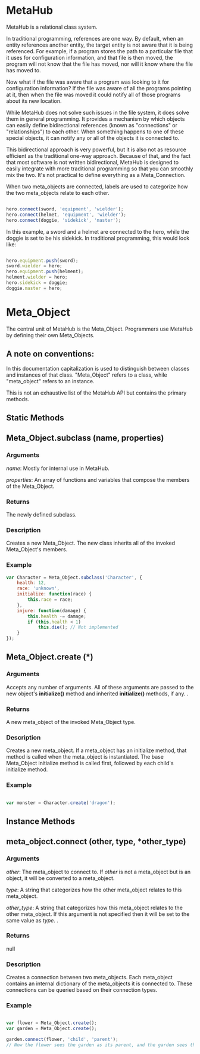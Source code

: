 MetaHub
=======

MetaHub is a relational class system.

In traditional programming, references are one way. By default, when an entity references another entity, the target entity is not aware that it is being referenced. For example, if a program stores the path to a particular file that it uses for configuration information, and that file is then moved, the program will not know that the file has moved, nor will it know where the file has moved to.

Now what if the file was aware that a program was looking to it for configuration information? If the file was aware of all the programs pointing at it, then when the file was moved it could notify all of those programs about its new location.

While MetaHub does not solve such issues in the file system, it does solve them in general programming. It provides a mechanism by which objects can easily define bidirectional references (known as "connections" or "relationships") to each other.  When something happens to one of these special objects, it can notify any or all of the objects it is connected to.

This bidirectional approach is very powerful, but it is also not as resource efficient as the traditional one-way approach.  Because of that, and the fact that most software is not written bidirectional, MetaHub is designed to easily integrate with more traditional programming so that you can smoothly mix the two.  It's not practical to define everything as a Meta_Connection.

When two meta_objects are connected, labels are used to categorize how the two meta_objects relate to each other.

```javascript

hero.connect(sword, 'equipment', 'wielder');
hero.connect(helmet, 'equipment', 'wielder');
hero.connect(doggie, 'sidekick', 'master');
```

In this example, a sword and a helmet are connected to the hero, while the doggie is set to be his sidekick.  In traditional programming, this would look like:

```javascript

hero.equipment.push(sword);
sword.wielder = hero;
hero.equipment.push(helment);
helment.wielder = hero;
hero.sidekick = doggie;
doggie.master = hero;
```



Meta_Object
=========

The central unit of MetaHub is the Meta_Object.  Programmers use MetaHub by defining their own Meta_Objects. 

A note on conventions:
---------------------------------
In this documentation capitalization is used to distinguish between classes and instances of that class.  "Meta_Object" refers to a class, while "meta_object" refers to an instance.

This is not an exhaustive list of the MetaHub API but contains the primary methods.

## Static Methods

Meta_Object.subclass (name, properties)
-------------------------------------------------------------------

### Arguments
*name*:
Mostly for internal use in MetaHub.

*properties*:
An array of functions and variables that compose the members of the Meta_Object.

### Returns

The newly defined subclass.

### Description

Creates a new Meta_Object. The new class inherits all of the invoked Meta_Object's members.

### Example

```javascript
var Character = Meta_Object.subclass('Character', {
	health: 12,
	race: 'unknown',
	initialize: function(race) {
		this.race = race;
	},
	injure: function(damage) {
		this.health -= damage;
		if (this.health < 1)
        	this.die(); // Not implemented
	}
});
```

Meta_Object.create (*)
-------------------------------------------------------------------

### Arguments

Accepts any number of arguments.  All of these arguments are passed to the new object's __initialize()__ method and inherited  __initialize()__ methods, if any.
.
### Returns

A new meta_object of the invoked Meta_Object type.

### Description

Creates a new meta_object.  If a meta_object has an initialize method, that method is called when the meta_object is instantiated.  The base Meta_Object initialize method is called first, followed by each child's initialize method.

### Example

```javascript

var monster = Character.create('dragon');
```

## Instance Methods

meta_object.connect (other, type, *other_type)
-------------------------------------------------------------------

### Arguments

*other*: The meta_object to connect to.  If *other* is not a meta_object but is an object, it will be converted to a meta_object.

*type*: A string that categorizes how the other meta_object relates to this meta_object.

*other_type*: A string that categorizes how this meta_object relates to the other meta_object.  If this argument is not specified then it will be set to the same value as *type*.
.
### Returns

null

### Description

Creates a connection between two meta_objects. Each meta_object contains an internal dictionary of the meta_objects it is connected to. These connections can be queried based on their connection types.

### Example

```javascript

var flower = Meta_Object.create();
var garden = Meta_Object.create();

garden.connect(flower, 'child', 'parent');
// Now the flower sees the garden as its parent, and the garden sees the flower as its child.

```


